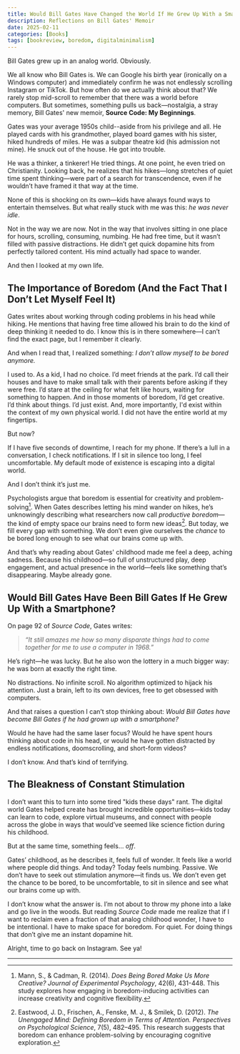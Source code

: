 ```yaml
---
title: Would Bill Gates Have Changed the World If He Grew Up With a Smartphone?
description: Reflections on Bill Gates' Memoir
date: 2025-02-11
categories: [Books]
tags: [bookreview, boredom, digitalminimalism]
---
```


Bill Gates grew up in an analog world. Obviously.

We all know who Bill Gates is. We can Google his birth year (ironically on a Windows computer) and immediately confirm he was not endlessly scrolling Instagram or TikTok. But how often do we actually think about that? We rarely stop mid-scroll to remember that there was a world before computers. But sometimes, something pulls us back—nostalgia, a stray memory, Bill Gates' new memoir, **Source Code: My Beginnings**.

Gates was your average 1950s child--aside from his privilege and all. He played cards with his grandmother, played board games with his sister, hiked hundreds of miles. He was a subpar theatre kid (his admission not mine). He snuck out of the house. He got into trouble.  

He was a thinker, a tinkerer! He tried things. At one point, he even tried on Christianity. Looking back, he realizes that his hikes—long stretches of quiet time spent thinking—were part of a search for transcendence, even if he wouldn’t have framed it that way at the time.  

None of this is shocking on its own—kids have always found ways to entertain themselves. But what really stuck with me was this: *he was never idle*.  

Not in the way we are now. Not in the way that involves sitting in one place for hours, scrolling, consuming, numbing. He had free time, but it wasn’t filled with passive distractions. He didn’t get quick dopamine hits from perfectly tailored content. His mind actually had space to wander.  

And then I looked at my own life. 

## The Importance of Boredom (And the Fact That I Don’t Let Myself Feel It)  

Gates writes about working through coding problems in his head while hiking. He mentions that having free time allowed his brain to do the kind of deep thinking it needed to do. I know this is in there somewhere—I can’t find the exact page, but I remember it clearly.  

And when I read that, I realized something: *I don’t allow myself to be bored anymore.*  

I used to. As a kid, I had no choice. I’d meet friends at the park. I’d call their houses and have to make small talk with their parents before asking if they were free. I’d stare at the ceiling for what felt like hours, waiting for something to happen. And in those moments of boredom, I’d get creative. I’d think about things. I’d just exist. And, more importantly, I'd exist within the context of my own physical world. I did not have the entire world at my fingertips.

But now?  

If I have five seconds of downtime, I reach for my phone. If there’s a lull in a conversation, I check notifications. If I sit in silence too long, I feel uncomfortable. My default mode of existence is escaping into a digital world. 

And I don’t think it’s just me.  

Psychologists argue that boredom is essential for creativity and problem-solving[^1]. When Gates describes letting his mind wander on hikes, he’s unknowingly describing what researchers now call *productive boredom*—the kind of empty space our brains need to form new ideas[^2]. But today, we fill every gap with something. We don’t even give ourselves the *chance* to be bored long enough to see what our brains come up with.  

And that’s why reading about Gates' childhood made me feel a deep, aching sadness. Because his childhood—so full of unstructured play, deep engagement, and actual presence in the world—feels like something that’s disappearing. Maybe already gone.  

## Would Bill Gates Have Been Bill Gates If He Grew Up With a Smartphone?  

On page 92 of *Source Code*, Gates writes:  

> *“It still amazes me how so many disparate things had to come together for me to use a computer in 1968.”*  

He’s right—he was lucky. But he also won the lottery in a much bigger way: he was born at exactly the right time.  

No distractions. No infinite scroll. No algorithm optimized to hijack his attention. Just a brain, left to its own devices, free to get obsessed with computers.  

And that raises a question I can’t stop thinking about: *Would Bill Gates have become Bill Gates if he had grown up with a smartphone?*  

Would he have had the same laser focus? Would he have spent hours thinking about code in his head, or would he have gotten distracted by endless notifications, doomscrolling, and short-form videos?  

I don’t know. And that’s kind of terrifying.  

## The Bleakness of Constant Stimulation  

I don’t want this to turn into some tired "kids these days" rant. The digital world Gates helped create has brought incredible opportunities—kids today can learn to code, explore virtual museums, and connect with people across the globe in ways that would’ve seemed like science fiction during his childhood. 

But at the same time, something feels… *off*.  

Gates’ childhood, as he describes it, feels full of wonder. It feels like a world where people did things. And today? Today feels numbing. Passive. We don’t have to seek out stimulation anymore—it finds us. We don’t even get the chance to be bored, to be uncomfortable, to sit in silence and see what our brains come up with.  

I don’t know what the answer is. I’m not about to throw my phone into a lake and go live in the woods. But reading *Source Code* made me realize that if I want to reclaim even a fraction of that analog childhood wonder, I have to be intentional. I have to make space for boredom. For quiet. For doing things that don’t give me an instant dopamine hit.  

Alright, time to go back on Instagram. See ya! 

---

[^1]: Mann, S., & Cadman, R. (2014). *Does Being Bored Make Us More Creative?* *Journal of Experimental Psychology*, 42(6), 431-448. This study explores how engaging in boredom-inducing activities can increase creativity and cognitive flexibility.  

[^2]: Eastwood, J. D., Frischen, A., Fenske, M. J., & Smilek, D. (2012). *The Unengaged Mind: Defining Boredom in Terms of Attention.* *Perspectives on Psychological Science*, 7(5), 482–495. This research suggests that boredom can enhance problem-solving by encouraging cognitive exploration.  
